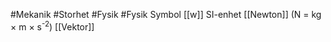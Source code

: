 #Mekanik #Storhet #Fysik #Fysik
Symbol [[w]]
SI-enhet [[Newton]] (N = kg × m × s<sup>-2</sup>)
[[Vektor]]